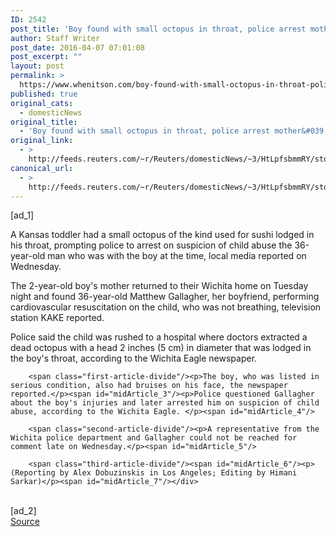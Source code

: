 ```yaml
---
ID: 2542
post_title: 'Boy found with small octopus in throat, police arrest mother&#039;s boyfriend: report'
author: Staff Writer
post_date: 2016-04-07 07:01:08
post_excerpt: ""
layout: post
permalink: >
  https://www.whenitson.com/boy-found-with-small-octopus-in-throat-police-arrest-mothers-boyfriend-report/
published: true
original_cats:
  - domesticNews
original_title:
  - 'Boy found with small octopus in throat, police arrest mother&#039;s boyfriend: report'
original_link:
  - >
    http://feeds.reuters.com/~r/Reuters/domesticNews/~3/HtLpfsbmmRY/story01.htm
canonical_url:
  - >
    http://feeds.reuters.com/~r/Reuters/domesticNews/~3/HtLpfsbmmRY/story01.htm
---
```

 [ad_1]
<br><div id="articleText">
<span id="midArticle_start"/>

<span class="focusParagraph" readability="6"><p><span class="articleLocatio&lt;/span&gt;n">A Kansas toddler had a small octopus of the kind used for sushi lodged in his throat, prompting police to arrest on suspicion of child abuse the 36-year-old man who was with the boy at the time, local media reported on Wednesday.</span></p></span><span id="midArticle_0"/><p>The 2-year-old boy's mother returned to their Wichita home on Tuesday night and found 36-year-old Matthew Gallagher, her boyfriend, performing cardiovascular resuscitation on the child, who was not breathing, television station KAKE reported.</p><span id="midArticle_1"/><p>Police said the child was rushed to a hospital where doctors extracted a dead octopus with a head 2 inches (5 cm) in diameter that was lodged in the boy's throat, according to the Wichita Eagle newspaper.</p><span id="midArticle_2"/>
        
        <span class="first-article-divide"/><p>The boy, who was listed in serious condition, also had bruises on his face, the newspaper reported.</p><span id="midArticle_3"/><p>Police questioned Gallagher about the boy's injuries and later arrested him on suspicion of child abuse, according to the Wichita Eagle. </p><span id="midArticle_4"/>
        
        <span class="second-article-divide"/><p>A representative from the Wichita police department and Gallagher could not be reached for comment late on Wednesday.</p><span id="midArticle_5"/>
        
        <span class="third-article-divide"/><span id="midArticle_6"/><p> (Reporting by Alex Dobuzinskis in Los Angeles; Editing by Himani Sarkar)</p><span id="midArticle_7"/></div>
<br>[ad_2]
<br><a href="http://feeds.reuters.com/~r/Reuters/domesticNews/~3/HtLpfsbmmRY/story01.htm">Source </a>